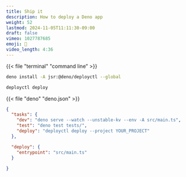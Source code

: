 ```yaml
---
title: Ship it
description: How to deploy a Deno app
weight: 52
lastmod: 2024-11-05T11:11:30-09:00
draft: false
vimeo: 1027787685
emoji: 🚀
video_length: 4:36
---
```



{{< file "terminal" "command line" >}}
```bash
deno install -A jsr:@deno/deployctl --global

deployctl deploy
```

{{< file "deno" "deno.json" >}}
```json
{
  "tasks": {
    "dev": "deno serve --watch --unstable-kv --env -A src/main.ts",
    "test": "deno test tests/",
    "deploy": "deployctl deploy --project YOUR_PROJECT"
  },

  "deploy": {
    "entrypoint": "src/main.ts"
  }
  
}
```